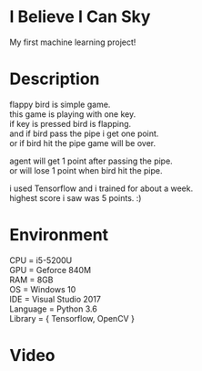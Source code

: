 # I Believe I Can Sky
My first machine learning project!

# Description
flappy bird is simple game.  
this game is playing with one key.  
if key is pressed bird is flapping.  
and if bird pass the pipe i get one point.  
or if bird hit the pipe game will be over.  

agent will get 1 point after passing the pipe.  
or will lose 1 point when bird hit the pipe.  

i used Tensorflow and i trained for about a week.  
highest score i saw was 5 points. :)  

# Environment
CPU = i5-5200U  
GPU = Geforce 840M  
RAM = 8GB  
OS = Windows 10  
IDE = Visual Studio 2017  
Language = Python 3.6  
Library = { Tensorflow, OpenCV }  

# Video
